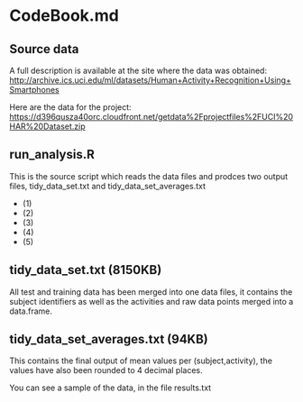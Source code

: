 
# CodeBook.md

## Source data

A full description is available at the site where the data was obtained: 
http://archive.ics.uci.edu/ml/datasets/Human+Activity+Recognition+Using+Smartphones 

Here are the data for the project: 
https://d396qusza40orc.cloudfront.net/getdata%2Fprojectfiles%2FUCI%20HAR%20Dataset.zip 

## run_analysis.R

This is the source script which reads the data files and prodces two output
files, tidy_data_set.txt and tidy_data_set_averages.txt

* (1)
* (2)
* (3)
* (4)
* (5)


## tidy_data_set.txt (8150KB)

All test and training data has been merged into one data files, it contains
the subject identifiers as well as the activities and raw data points merged
into a data.frame. 

## tidy_data_set_averages.txt (94KB)

This contains the final output of mean values per (subject,activity),
the values have also been rounded to 4 decimal places.

You can see a sample of the data, in the file results.txt
